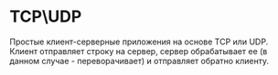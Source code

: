 # TCP\UDP
Простые клиент-серверные приложения на основе TCP или UDP. Клиент отправляет строку на сервер, сервер обрабатывает ее (в данном случае - переворачивает) и отправляет обратно клиенту.
